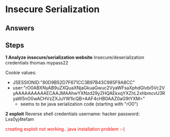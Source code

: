 # Insecure Serialization

## Answers


## Steps


**1 Analyze insecure/serialization website**
Insecure/deserialization credentials
thomas
mypass22


Cookie values: 
- JSESSIONID:"80D9B52D7F671CC3B97B43C985F9A8CC"
- user:"rO0ABXNyAB9uZXQuaXNjaGkuaGwuc2VyaWFsaXphdGlvbi5Vc2VyAAAAAAAAAAECAAJMAAhwYXNzd29yZHQAEkxqYXZhL2xhbmcvU3RyaW5nO0wACHVzZXJuYW1lcQB+AAF4cHB0AAZ0aG9tYXM="
    - seems to be java serialization code (starting with "rO0")


**2 exploit**
Reverse shell credentials
username: hacker
password: Lxs0yj4tefam

<span style="color:red">creating exploit not working.. java installation problem :-(    </span>